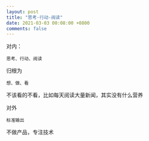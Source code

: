 ```yaml
---
layout: post
title: "思考-行动-阅读"
date: 2021-03-03 00:08:00 +0800
comments: false
---
```


对内：
```
思考、行动、阅读
```

归根为
```
想、做、看
```

不该看的不看，比如每天阅读大量新闻，其实没有什么营养

对外
```
标准输出
```

不做产品，专注技术